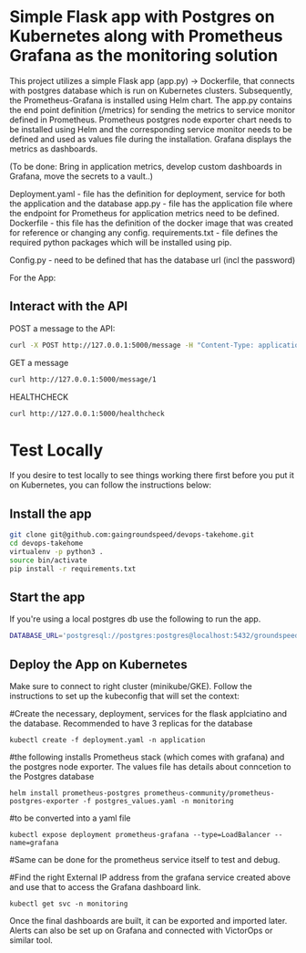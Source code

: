 # Simple Flask app with Postgres on Kubernetes along with Prometheus Grafana as the monitoring solution

This project utilizes a simple Flask app (app.py) -> Dockerfile, that connects with postgres database which is run on Kubernetes clusters. Subsequently, the Prometheus-Grafana is installed using Helm chart. The app.py contains the end point definition (/metrics) for sending the metrics to service monitor defined in Prometheus. Prometheus postgres node exporter chart needs to be installed using Helm and the corresponding service monitor needs to be defined and used as values file during the installation. 
Grafana displays the metrics as dashboards. 

(To be done: Bring in application metrics, develop custom dashboards in Grafana, move the secrets to a vault..)

Deployment.yaml - file has the definition for deployment, service for both the application and the database
app.py - file has the application file where the endpoint for Prometheus for application metrics need to be defined. 
Dockerfile - this file has the definition of the docker image that was created for reference or changing any config.
requirements.txt - file defines the required python packages which will be installed using pip. 

Config.py - need to be defined that has the database url (incl the password)

For the App:

## Interact with the API
POST a message to the API:
```bash
curl -X POST http://127.0.0.1:5000/message -H "Content-Type: application/json" --data '{"message": "hi"}'
```

GET a message
```bash
curl http://127.0.0.1:5000/message/1
```

HEALTHCHECK
```bash
curl http://127.0.0.1:5000/healthcheck
```

# Test Locally
If you desire to test locally to see things working there first before you put it on Kubernetes, you can follow the instructions below:

## Install the app
```bash
git clone git@github.com:gaingroundspeed/devops-takehome.git
cd devops-takehome
virtualenv -p python3 .
source bin/activate
pip install -r requirements.txt
```

## Start the app
If you're using a local postgres db use the following to run the app.
```bash
DATABASE_URL='postgresql://postgres:postgres@localhost:5432/groundspeed_devops' python app.py
```
## Deploy the App on Kubernetes

Make sure to connect to right cluster (minikube/GKE). Follow the instructions to set up the kubeconfig that will set the context: 

#Create the necessary, deployment, services for the flask applciatino and the database. Recommended to have 3 replicas for the database

```kubectl create -f deployment.yaml -n application ```

#the following installs Prometheus stack (which comes with grafana) and the postgres node exporter. The values file has details about conncetion to the Postgres database

```helm install prometheus prometheus-community/kube-prometheus-stack -f prometheus_values.yaml -n monitoring
helm install prometheus-postgres prometheus-community/prometheus-postgres-exporter -f postgres_values.yaml -n monitoring
```

#to be converted into a yaml file 

```kubectl expose deployment prometheus-grafana --type=LoadBalancer --name=grafana```

#Same can be done for the prometheus service itself to test and debug.

#Find the right External IP address from the grafana service created above and use that to access the Grafana dashboard link. 

```kubectl get svc -n monitoring ```


Once the final dashboards are built, it can be exported and imported later. Alerts can also be set up on Grafana and connected with VictorOps or similar tool.

